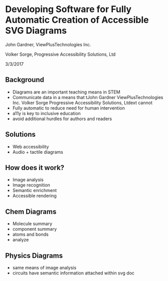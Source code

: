 # Developing Software for Fully Automatic Creation of Accessible SVG Diagrams

John Gardner, ViewPlusTechnologies Inc.

Volker Sorge, Progressive Accessibility Solutions, Ltd

3/3/2017

## Background
- Diagrams are an important teaching means in STEM
- Communicate data in a means that tJohn Gardner
ViewPlusTechnologies Inc.
Volker Sorge
Progressive Accessibility Solutions, Ltdext cannot
- Fully automatic to reduce need for human intervention
- a11y is key to inclusive education
- avoid additional hurdles for authors and readers

## Solutions
- Web accessibility
- Audio + tactile diagrams

## How does it work?
- Image analysis
- Image recognition
- Semantic enrichment
- Accessible rendering

## Chem Diagrams
- Molecule summary
- component summary
- atoms and bonds
- analyze

## Physics Diagrams
- same means of image analysis
- circuits have semantic information attached within svg doc

